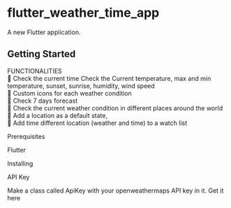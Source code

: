 


# flutter_weather_time_app

A new Flutter application.

## Getting Started
 
FUNCTIONALITIES		
	Check the current time Check the Current temperature, max and min temperature, sunset, sunrise, humidity, wind speed	 	
	Custom icons for each weather condition 	
	Check 7 days forecast 	
	Check the current weather condition in different places around the world 	
	Add a location as a default state, 	
	Add time different location (weather and time) to a watch list		


Prerequisites

Flutter

Installing

API Key

Make a class called ApiKey with your openweathermaps API key in it. Get it here
